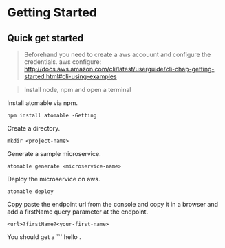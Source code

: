 # Getting Started

## Quick get started

> Beforehand you need to create a aws accouunt and configure the credentials.
> aws configure: http://docs.aws.amazon.com/cli/latest/userguide/cli-chap-getting-started.html#cli-using-examples

> Install node, npm and open a terminal

Install atomable via npm.
```
npm install atomable -Getting
```

Create a directory.
```
mkdir <project-name>
```

Generate a sample microservice.
```
atomable generate <microservice-name>
```

Deploy the microservice on aws.
```
atomable deploy
```

Copy paste the endpoint url from the console and copy it in a browser and add a firstName query parameter at the endpoint.
```
<url>?firstName?<your-first-name>
```

You should get a ``` hello <your-first-name>.